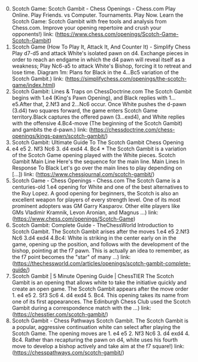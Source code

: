 ---
---
0. Scotch Game: Scotch Gambit - Chess Openings - Chess.com
Play Online. Play Friends. vs Computer. Tournaments. Play Now. Learn the Scotch Game: Scotch Gambit with free tools and analysis from Chess.com. Improve your opening repertoire and crush your opponents!)
link: (https://www.chess.com/openings/Scotch-Game-Scotch-Gambit)
1. Scotch Game (How To Play It, Attack It, And Counter It) - Simplify Chess
Play d7-d5 and attack White's isolated pawn on d4. Exchange pieces in order to reach an endgame in which the d4 pawn will reveal itself as a weakness; Play Nc6-a5 to attack White's Bishop, forcing it to retreat and lose time. Diagram 1m: Plans for Black in the 4…Bc5 variation of the Scotch Gambit.)
link: (https://simplifychess.com/openings/the-scotch-game/index.html)
2. Scotch Gambit: Lines & Traps on ChessDoctrine.com
The Scotch Gambit begins with 1.e4 (King's Pawn Opening), and Black replies with 1…e5.After that, 2.Nf3 and 2…Nc6 occur. Once White pushes the d-pawn (3.d4) two squares forward, the game enters Scotch Game territory.Black captures the offered pawn (3…exd4), and White replies with the offensive 4.Bc4-move (The beginning of the Scotch Gambit) and gambits the d-pawn.)
link: (https://chessdoctrine.com/chess-openings/kings-pawn/scotch-gambit/)
3. Scotch Gambit: Ultimate Guide To The Scotch Gambit Chess Opening
1. e4 e5 2. Nf3 Nc6 3. d4 exd4 4. Bc4 * The Scotch Gambit is a variation of the Scotch Game opening played with the White pieces. Scotch Gambit Main Line Here's the sequence for the main line. Main Lines In Response To Black Let's go over the main lines to play depending on […])
link: (https://www.chessjournal.com/scotch-gambit/)
4. Scotch Game - Chess Openings - Chess.com
The Scotch Game is a centuries-old 1.e4 opening for White and one of the best alternatives to the Ruy Lopez. A good opening for beginners, the Scotch is also an excellent weapon for players of every strength level. One of its most prominent adopters was GM Garry Kasparov. Other elite players like GMs Vladimir Kramnik, Levon Aronian, and Magnus ...)
link: (https://www.chess.com/openings/Scotch-Game)
5. Scotch Gambit: Complete Guide - TheChessWorld
Introduction to Scotch Gambit. The Scotch Gambit arises after the moves 1.e4 e5 2.Nf3 Nc6 3.d4 exd4 4.Bc4: White is striking in the center early on in the game, opening up the position, and follows with the development of the bishop, pointing at the f7 pawn. This is actually an idea to remember, as the f7 point becomes the "star" of many ...)
link: (https://thechessworld.com/articles/openings/scotch-gambit-complete-guide/)
6. Scotch Gambit | 5 Minute Opening Guide | ChessTIER
The Scotch Gambit is an opening that allows white to take the initiative quickly and create an open game. The Scotch Gambit appears after the move order 1. e4 e5 2. Sf3 Sc6 4. d4 exd4 5. Bc4. This opening takes its name from one of its first appearances. The Edinburgh Chess Club used the Scotch Gambit during a correspondence match with the ...)
link: (https://chesstier.com/scotch-gambit/)
7. Scotch Gambit - Chess Pathways
Scotch Gambit. The Scotch Gambit is a popular, aggressive continuation white can select after playing the Scotch Game. The opening moves are 1. e4 e5 2. Nf3 Nc6 3. d4 exd4 4. Bc4. Rather than recapturing the pawn on d4, white uses his fourth move to develop a bishop actively and take aim at the f7 square!)
link: (https://chesspathways.com/scotch-gambit/)
